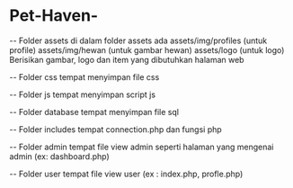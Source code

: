# Pet-Haven-


-- Folder assets
di dalam folder assets ada assets/img/profiles (untuk profile)
assets/img/hewan (untuk gambar hewan)
assets/logo (untuk logo)
Berisikan gambar, logo dan item yang dibutuhkan halaman web

-- Folder css
tempat menyimpan file css

-- Folder js
tempat menyimpan script js

-- Folder database
tempat menyimpan file sql

-- Folder includes 
tempat connection.php dan fungsi php

-- Folder admin
tempat file view admin seperti halaman yang mengenai admin (ex: dashboard.php)

-- Folder user
tempat file view user (ex : index.php, profle.php)